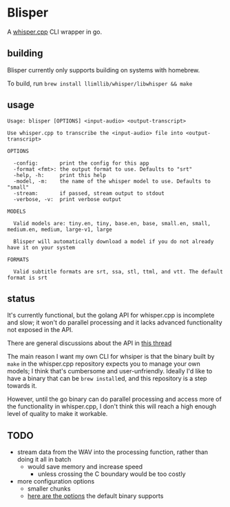 # Blisper

A [whisper.cpp](https://github.com/ggerganov/whisper.cpp/tree/master) CLI wrapper in go.

## building

Blisper currently only supports building on systems with homebrew.

To build, run `brew install llimllib/whisper/libwhisper && make`

## usage

```
Usage: blisper [OPTIONS] <input-audio> <output-transcript>

Use whisper.cpp to transcribe the <input-audio> file into <output-transcript>

OPTIONS

  -config:       print the config for this app
  -format <fmt>: the output format to use. Defaults to "srt"
  -help, -h:     print this help
  -model, -m:    the name of the whisper model to use. Defaults to "small"
  -stream:       if passed, stream output to stdout
  -verbose, -v:  print verbose output

MODELS

  Valid models are: tiny.en, tiny, base.en, base, small.en, small, medium.en, medium, large-v1, large

  Blisper will automatically download a model if you do not already have it on your system

FORMATS

  Valid subtitle formats are srt, ssa, stl, ttml, and vtt. The default format is srt
```

## status

It's currently functional, but the golang API for whisper.cpp is incomplete and slow; it won't do parallel processing and it lacks advanced functionality not exposed in the API.

There are general discussions about the API in [this thread](https://github.com/ggerganov/whisper.cpp/discussions/312)

The main reason I want my own CLI for whsiper is that the binary built by `make` in the whisper.cpp repository expects you to manage your own models; I think that's cumbersome and user-unfriendly. Ideally I'd like to have a binary that can be `brew install`ed, and this repository is a step towards it.

However, until the go binary can do parallel processing and access more of the functionality in whisper.cpp, I don't think this will reach a high enough level of quality to make it workable.

## TODO

- stream data from the WAV into the processing function, rather than doing it all in batch
  - would save memory and increase speed
    - unless crossing the C boundary would be too costly
- more configuration options
  - smaller chunks
  - [here are the options](https://github.com/ggerganov/whisper.cpp/blob/72deb41eb26300f71c50febe29db8ffcce09256c/examples/main/main.cpp#L118) the default binary supports

